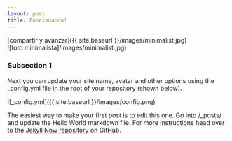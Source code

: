 ```yaml
---
layout: post
title: Funcionando!
---
```

[compartir y avanzar]({{ site.baseurl }}/images/minimalist.jpg)
<br>
![foto minimalista]/images/minimalist.jpg)
### Subsection 1
Next you can update your site name, avatar and other options using the _config.yml file in the root of your repository (shown below).

![_config.yml]({{ site.baseurl }}/images/config.png)

The easiest way to make your first post is to edit this one. Go into /_posts/ and update the Hello World markdown file. For more instructions head over to the [Jekyll Now repository](https://github.com/barryclark/jekyll-now) on GitHub.
